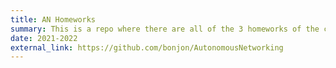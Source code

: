 ```yaml
---
title: AN Homeworks
summary: This is a repo where there are all of the 3 homeworks of the course Autonomous Networking. The problem that is discussed in these works is the Patrolling Scenario Problem, based on creating a Reinforcement Learning Routing Protocol for deciding to keep or send a packet to other neighbours drones.
date: 2021-2022
external_link: https://github.com/bonjon/AutonomousNetworking
---
```

